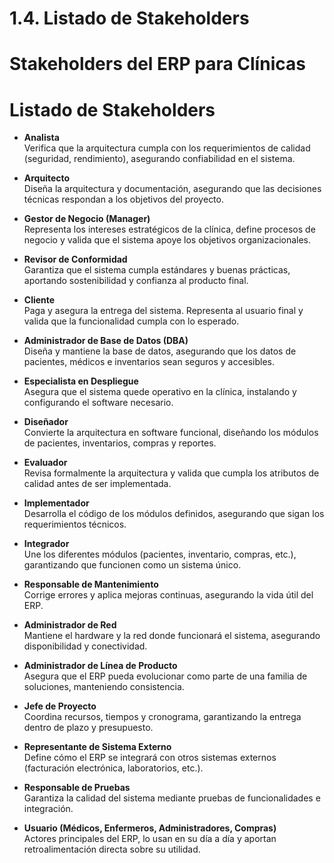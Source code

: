 # 1.4. Listado de Stakeholders

# Stakeholders del ERP para Clínicas

# Listado de Stakeholders

- **Analista**  
  Verifica que la arquitectura cumpla con los requerimientos de calidad (seguridad, rendimiento), asegurando confiabilidad en el sistema.  

- **Arquitecto**  
  Diseña la arquitectura y documentación, asegurando que las decisiones técnicas respondan a los objetivos del proyecto.  

- **Gestor de Negocio (Manager)**  
  Representa los intereses estratégicos de la clínica, define procesos de negocio y valida que el sistema apoye los objetivos organizacionales.  

- **Revisor de Conformidad**  
  Garantiza que el sistema cumpla estándares y buenas prácticas, aportando sostenibilidad y confianza al producto final.  

- **Cliente**  
  Paga y asegura la entrega del sistema. Representa al usuario final y valida que la funcionalidad cumpla con lo esperado.  

- **Administrador de Base de Datos (DBA)**  
  Diseña y mantiene la base de datos, asegurando que los datos de pacientes, médicos e inventarios sean seguros y accesibles.  

- **Especialista en Despliegue**  
  Asegura que el sistema quede operativo en la clínica, instalando y configurando el software necesario.  

- **Diseñador**  
  Convierte la arquitectura en software funcional, diseñando los módulos de pacientes, inventarios, compras y reportes.  

- **Evaluador**  
  Revisa formalmente la arquitectura y valida que cumpla los atributos de calidad antes de ser implementada.  

- **Implementador**  
  Desarrolla el código de los módulos definidos, asegurando que sigan los requerimientos técnicos.  

- **Integrador**  
  Une los diferentes módulos (pacientes, inventario, compras, etc.), garantizando que funcionen como un sistema único.  

- **Responsable de Mantenimiento**  
  Corrige errores y aplica mejoras continuas, asegurando la vida útil del ERP.  

- **Administrador de Red**  
  Mantiene el hardware y la red donde funcionará el sistema, asegurando disponibilidad y conectividad.  

- **Administrador de Línea de Producto**  
  Asegura que el ERP pueda evolucionar como parte de una familia de soluciones, manteniendo consistencia.  

- **Jefe de Proyecto**  
  Coordina recursos, tiempos y cronograma, garantizando la entrega dentro de plazo y presupuesto.  

- **Representante de Sistema Externo**  
  Define cómo el ERP se integrará con otros sistemas externos (facturación electrónica, laboratorios, etc.).  

- **Responsable de Pruebas**  
  Garantiza la calidad del sistema mediante pruebas de funcionalidades e integración.  

- **Usuario (Médicos, Enfermeros, Administradores, Compras)**  
  Actores principales del ERP, lo usan en su día a día y aportan retroalimentación directa sobre su utilidad.  
